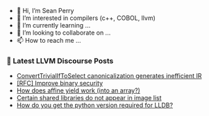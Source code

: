 - 👋 Hi, I’m Sean Perry
- 👀 I’m interested in compilers (c++, COBOL, llvm)
- 🌱 I’m currently learning ...
- 💞️ I’m looking to collaborate on ...
- 📫 How to reach me ...

<!---
s66perry/s66perry is a ✨ special ✨ repository because its `README.md` (this file) appears on your GitHub profile.
You can click the Preview link to take a look at your changes.
--->
### 📕 Latest LLVM Discourse Posts

<!-- DISCOURSE-LLVM:START -->
- [ConvertTrivialIfToSelect canonicalization generates inefficient IR](https://discourse.llvm.org/t/converttrivialiftoselect-canonicalization-generates-inefficient-ir/78234#post_4)
- [[RFC] Improve binary security](https://discourse.llvm.org/t/rfc-improve-binary-security/78121?page=2#post_33)
- [How does affine yield work &lpar;into an array?&rpar;](https://discourse.llvm.org/t/how-does-affine-yield-work-into-an-array/78215#post_3)
- [Certain shared libraries do not appear in image list](https://discourse.llvm.org/t/certain-shared-libraries-do-not-appear-in-image-list/77528#post_6)
- [How do you get the python version required for LLDB?](https://discourse.llvm.org/t/how-do-you-get-the-python-version-required-for-lldb/78228#post_2)
<!-- DISCOURSE-LLVM:END -->
